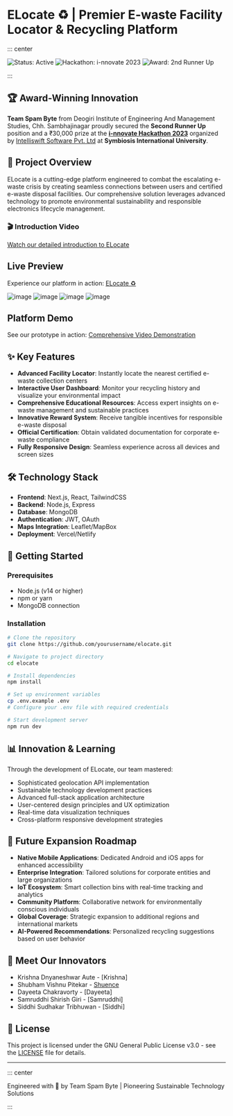 # ELocate ♻️ | Premier E-waste Facility Locator & Recycling Platform

::: center

![Status: Active](https://img.shields.io/badge/Status-Active-brightgreen)
![Hackathon: i-nnovate 2023](https://img.shields.io/badge/Hackathon-i--nnovate%202023-blue)
![Award: 2nd Runner Up](https://img.shields.io/badge/Award-2nd%20Runner%20Up-orange)

:::

## 🏆 Award-Winning Innovation

**Team Spam Byte** from Deogiri Institute of Engineering And Management Studies, Chh. Sambhajinagar proudly secured the **Second Runner Up** position and a ₹30,000 prize at the [**i-nnovate Hackathon 2023**](https://www.intelliswift.com/innovate-hackathon) organized by [Intelliswift Software Pvt. Ltd](https://www.intelliswift.com/) at **Symbiosis International University**.

## 📝 Project Overview

ELocate is a cutting-edge platform engineered to combat the escalating e-waste crisis by creating seamless connections between users and certified e-waste disposal facilities. Our comprehensive solution leverages advanced technology to promote environmental sustainability and responsible electronics lifecycle management.

### 🎬 Introduction Video

[Watch our detailed introduction to ELocate](https://youtu.be/rEyCnsLWbJU)

## Live Preview

Experience our platform in action: [ELocate ♻️](https://elocateinnovate.vercel.app)

![image](https://github.com/shuence/ELocate/assets/65482186/02809587-82e8-4633-a53e-74e7f74654b4)
![image](https://github.com/shuence/ELocate/assets/65482186/a4fae975-b9c3-4753-b1d8-ebb0fef7b64f)
![image](https://github.com/shuence/ELocate/assets/65482186/930b1433-3d1b-4a32-a3c5-5f7f75ebbabc)
![image](https://github.com/shuence/ELocate/assets/65482186/b48752ab-dc1e-48ea-9f83-5a7d47d50ccf)

## Platform Demo

See our prototype in action: [Comprehensive Video Demonstration](https://youtu.be/3IN58Qo_FvA)

## ✨ Key Features

- **Advanced Facility Locator**: Instantly locate the nearest certified e-waste collection centers
- **Interactive User Dashboard**: Monitor your recycling history and visualize your environmental impact
- **Comprehensive Educational Resources**: Access expert insights on e-waste management and sustainable practices
- **Innovative Reward System**: Receive tangible incentives for responsible e-waste disposal
- **Official Certification**: Obtain validated documentation for corporate e-waste compliance
- **Fully Responsive Design**: Seamless experience across all devices and screen sizes

## 🛠️ Technology Stack

- **Frontend**: Next.js, React, TailwindCSS
- **Backend**: Node.js, Express
- **Database**: MongoDB
- **Authentication**: JWT, OAuth
- **Maps Integration**: Leaflet/MapBox
- **Deployment**: Vercel/Netlify

## 🚀 Getting Started

### Prerequisites

- Node.js (v14 or higher)
- npm or yarn
- MongoDB connection

### Installation

```bash
# Clone the repository
git clone https://github.com/yourusername/elocate.git

# Navigate to project directory
cd elocate

# Install dependencies
npm install

# Set up environment variables
cp .env.example .env
# Configure your .env file with required credentials

# Start development server
npm run dev
```

## 📊 Innovation & Learning

Through the development of ELocate, our team mastered:

- Sophisticated geolocation API implementation
- Sustainable technology development practices
- Advanced full-stack application architecture
- User-centered design principles and UX optimization
- Real-time data visualization techniques
- Cross-platform responsive development strategies

## 🔮 Future Expansion Roadmap

- **Native Mobile Applications**: Dedicated Android and iOS apps for enhanced accessibility
- **Enterprise Integration**: Tailored solutions for corporate entities and large organizations
- **IoT Ecosystem**: Smart collection bins with real-time tracking and analytics
- **Community Platform**: Collaborative network for environmentally conscious individuals
- **Global Coverage**: Strategic expansion to additional regions and international markets
- **AI-Powered Recommendations**: Personalized recycling suggestions based on user behavior

## 👥 Meet Our Innovators

- Krishna Dnyaneshwar Aute - [Krishna]
- Shubham Vishnu Pitekar - [Shuence](https://github.com/shuence)
- Dayeeta Chakravorty - [Dayeeta]
- Samruddhi Shirish Giri - [Samruddhi]
- Siddhi Sudhakar Tribhuwan - [Siddhi]

## 📄 License

This project is licensed under the GNU General Public License v3.0 - see the [LICENSE](LICENSE) file for details.

---

::: center

Engineered with 💚 by Team Spam Byte | Pioneering Sustainable Technology Solutions

:::
